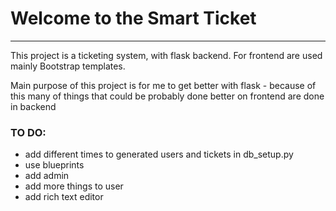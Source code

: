 <h1>Welcome to the Smart Ticket</h1>

<hr>

<p>This project is a ticketing system, with flask backend. For frontend are used mainly Bootstrap templates.</p>
<p>Main purpose of this project is for me to get better with flask - because of this many of things that could be probably done better on frontend are done in backend</p>


<h3>TO DO:</h3>
<ul>
    <li>add different times to generated users and tickets in db_setup.py</li>
    <li>use blueprints</li>
    <li>add admin</li>
    <li>add more things to user</li>
    <li>add rich text editor</li>
</ul>